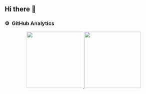 ## Hi there 👋


### ⚙️ &nbsp;GitHub Analytics

<p align="center">
<a href="https://github.com/Be-afk2">
  <img height="180em" src="https://github-readme-stats-eight-theta.vercel.app/api?username=Be-afk2&show_icons=true&theme=algolia&include_all_commits=true&count_private=true"/>
  <img height="180em" src="https://github-readme-stats-eight-theta.vercel.app/api/top-langs/?username=Be-afk2&layout=compact&langs_count=8&theme=algolia"/>
</a>
</p>
<!--
**Be-afk2/Be-afk2** is a ✨ _special_ ✨ repository because its `README.md` (this file) appears on your GitHub profile.

Here are some ideas to get you started:

- 🔭 I’m currently working on ...
- 🌱 I’m currently learning ...
- 👯 I’m looking to collaborate on ...
- 🤔 I’m looking for help with ...
- 💬 Ask me about ...
- 📫 How to reach me: ...
- 😄 Pronouns: ...
- ⚡ Fun fact: ...
-->
